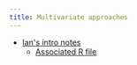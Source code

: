 ```yaml
---
title: Multivariate approaches
---
```


* [Ian's intro notes](MultivariateIntro.html)
	* [Associated R file](MLM_Dworkin.R)
